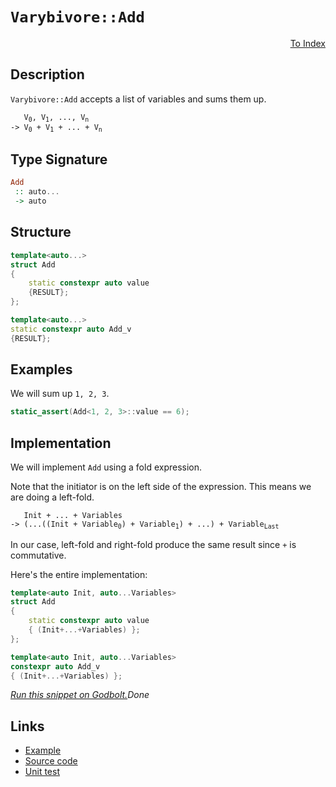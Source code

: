 <!-- Copyright 2024 Feng Mofan
SPDX-License-Identifier: Apache-2.0 -->

# `Varybivore::Add`

<p style='text-align: right;'><a href="../../../facilities/metafunctions.md#varybivore-add">To Index</a></p>

## Description

`Varybivore::Add` accepts a list of variables and sums them up.

<pre><code>   V<sub>0</sub>, V<sub>1</sub>, ..., V<sub>n</sub>
-> V<sub>0</sub> + V<sub>1</sub> + ... + V<sub>n</sub></code></pre>

## Type Signature

```Haskell
Add
 :: auto...
 -> auto
```

## Structure

```C++
template<auto...>
struct Add
{
    static constexpr auto value
    {RESULT};
};

template<auto...>
static constexpr auto Add_v
{RESULT};
```

## Examples

We will sum up `1, 2, 3`.

```C++
static_assert(Add<1, 2, 3>::value == 6);
```

## Implementation

We will implement `Add` using a fold expression.

Note that the initiator is on the left side of the expression. This means we are doing a left-fold.

<pre><code>   Init + ... + Variables
-> (...((Init + Variable<sub>0</sub>) + Variable<sub>1</sub>) + ...) + Variable<sub>Last</sub>
</code></pre>

In our case, left-fold and right-fold produce the same result since `+` is commutative.

Here's the entire implementation:

```C++
template<auto Init, auto...Variables>
struct Add
{ 
    static constexpr auto value 
    { (Init+...+Variables) }; 
};

template<auto Init, auto...Variables>
constexpr auto Add_v 
{ (Init+...+Variables) }; 
```

[*Run this snippet on Godbolt.*](https://godbolt.org/#z:OYLghAFBqd5QCxAYwPYBMCmBRdBLAF1QCcAaPECAMzwBtMA7AQwFtMQByARg9KtQYEAysib0QXACx8BBAKoBnTAAUAHpwAMvAFYTStJg1DIApACYAQuYukl9ZATwDKjdAGFUtAK4sGe1wAyeAyYAHI%2BAEaYxCBmXKQADqgKhE4MHt6%2BekkpjgJBIeEsUTFxtpj2eQxCBEzEBBk%2BfvF2mA5pNXUEBWGR0bEttfWNWYNdPUUlAwCUtqhexMjsHAD0AFQbm1vbO5srJhoAguubANQAkiwJ9GyCTFWnW/tHJ7tvu8%2BHB4cEmFcGvxMAGY3EwvEQLgxCKRTmCiAA6REANTqeCYEXoCmB2G%2BCgIxC8DlOh3Q6G%2BJgA7BZTt9TnTTnj7nhkKc0Aw8ZhVAliLDwahTgA3MReTA0o70mlU04Qc5QgjWRHw6wo4hojGYBTTSUAEWB1PJFN1QKsR2%2Bv3%2B90wwNBfMh0N5CORqPRmOx3zZHK5PLh/JJ6AA%2BgKxV8pTK5QrEcrnerNTq9cHvq93ttPknTthVKxrqKnonkx9yUdGY5kP6mAolPUIH7rfFTmYYUDsSAQELvKLgUbtacAGzTPXfDizWicACsvD8HC0pFQnDc1msDPmiw7ZiBPFIBE0Q9mAGsQKPJPCNAAOMxmACcF64o9PJ64FIp0hHHEkvBYEg0GlIk%2Bns44vAKCA35blOQ6kHAsAwIgIDzAQCTguQlBoFcdDRKErDLKoJ49gAtD2kinMAyAslI8JmLwmD4EQqroHo/CCCIYjsFIMiCIoKjqGBpC6PEADuxBMAknA8MOY4TtuM6cAA8uCCEEKcqBUKc2F4QRREkacZFmNKHiofQPLmOu0y8KBWizBASAoQkaFkBQEDWbZIDAFIDY0LQvzEEBEARJJETBHUACeIm8P5zDEIF0kRNobSgRuKG3AQ0kMLQwXcVgEReMAoK0LQQHcLwWAsIYwDiOleDELFeAChqkmcm04LLBuwS/C%2B060HgESCRFHhYJJ%2BJ4B%2BBWkDVxARMkmDan8JUdUY26zFQBjAAoSJ4JgfHSQkjAhWxwiiOIrEMfIShqJJvH6CVKALpY%2BidUBkCzKgCRVPluF4mSQLaqYljWGYf6jbRtUPeUlRpC4DDuJ4TT%2BBDEx9DE8Q5KkAgjM0iTJMjDBw8U/QtBUVUCJ0wxQ6MIME9UQzdMEvQ4wjtiU6jeiMvU2NTFwswKMuSwSGJHDjj%2Bkn/ipOH4YRxGkUeOkQLghAkDSa7s6Z82zAgmBMFgMQQHuICSEC8IXkCT4aJIZiSD2X6jj2F76Jwb6kB%2B67wj2XA9ieF73j2h43gbPYC9x/6AcBm7zRB0GWbBcmIfZjkGRhbCcHULAChSuFMKyBhGFpF7wlwx6UdRJB4HR8RHUxB3SEdHGndxugNgJQkhbz/O/rw/6yfB4KKcpqmi%2BnJVZznx66ag%2BnRPLQJmCZwdgRZVkjzZBlIQ589OcgGcude37uZ53m%2BdxYVBTtB8RVFMUODtCWMElKVpdOGVZTleU7UVM3LHfFVVTV%2BXTvVyCNTtLUKiSQ6l1IKvU36mVVENDco1xpKCmsVIws1QAzz4EtFaa0NpbUnBuUu%2B0WIV1kFXLi05a4XTmt9KwN0QH3S1jOZ6aRXrvU7JQ36/1oiA1oRzfG7RnAQFcIzeIgRqaTFxujXIaRBHiMxqzMRrReEUy6FI%2BRVQiZU0KPDJmDMSZo2ZuommbMOZcxYk3CS/tODCzUoRNe/cuDZ1zhoaUMsaLj0VtPcyKs1Ya0oLzO2Dts7GwpKOC8j4gQmzNpIeILcpIAVsEHMy4FIIwTgvJJeMd0KYQTsQFg6kWAKAFCyAUdj4QAg1AQfOstaL0VkGXAhu1iFnRAECUg9dhIFVMX7P8MlI4KSUipXJ%2BTCnFNKXiYeo9DJriBFPBJs8UAr0XtHeZ/QCkJASIGOx/oRkEH9KoAifA6A70oHvacx80oblOafWKF8R6JWSqlSS99spiCfsNF%2BSCIGkHwJVdoX86qqAar8ABgggHcRAd1QK4D%2BpQJ2rAiaCCZrBBQeZNBTBlqrXWptbaw08HMQkIQ9iJ0SE6CaeQ4w10bA0PgI9BhAh8orHeldH6lg/qtwBkXIGdCVFg34RDKRwiNG02yBjKoUikZVFkXTLlhNtGZF0Tw1RlMJVaKUTo5VLMRGaPZnMBY3MtUvmboLCxuzCJ5IKYKYZlpRnSwLhM4ySsZ6ePVv0OhL4/GxGzkCIEo5byRK/J6ikrtOmt04IHECytSD7kkKOfWD4KRfhPJIa8XAzxmF9i%2BIEZiumxJmbzCiQaYn2o8SNaIKRnCSCAA%3D)$Done$

## Links

- [Example](../../../code/facilities/metafunctions/varybivore/add/implementation.hpp)
- [Source code](../../../../conceptrodon/varybivore/add.hpp)
- [Unit test](../../../../tests/unit/metafunctions/varybivore/add.test.hpp)

